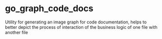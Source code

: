 # go_graph_code_docs
Utility for generating an image graph for code documentation, helps to better depict the process of interaction of the business logic of one file with another file
